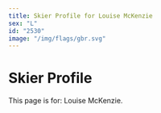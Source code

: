 ```yaml
---
title: Skier Profile for Louise McKenzie
sex: "L"
id: "2530"
image: "/img/flags/gbr.svg" 
---
```


# Skier Profile

This page is for: Louise McKenzie.
    
